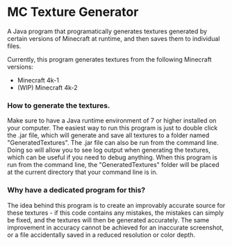 # MC Texture Generator
A Java program that programatically generates textures generated by certain versions of Minecraft at runtime, and then saves them to individual files.

Currently, this program generates textures from the following Minecraft versions:
- Minecraft 4k-1
- (WIP) Minecraft 4k-2

### How to generate the textures.

Make sure to have a Java runtime environment of 7 or higher installed on your computer. The easiest way to run this program is just to double click the .jar file, which will generate and save all textures to a folder named "GeneratedTextures". The .jar file can also be run from the command line. Doing so will allow you to see log output when generating the textures, which can be useful if you need to debug anything. When this program is run from the command line, the "GeneratedTextures" folder will be placed at the current directory that your command line is in.

### Why have a dedicated program for this?

The idea behind this program is to create an improvably accurate source for these textures - if this code contains any mistakes, the mistakes can simply be fixed, and the textures will then be generated accurately. The same improvement in accuracy cannot be achieved for an inaccurate screenshot, or a file accidentally saved in a reduced resolution or color depth.
